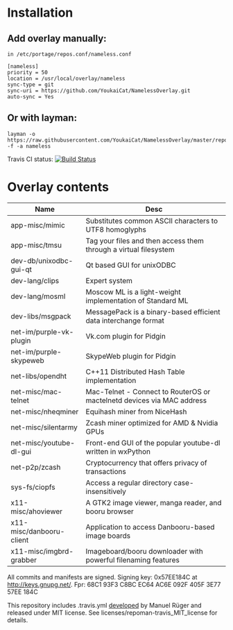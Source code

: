 # Installation

## Add overlay manually:
```
in /etc/portage/repos.conf/nameless.conf

[nameless]
priority = 50
location = /usr/local/overlay/nameless
sync-type = git
sync-uri = https://github.com/YoukaiCat/NamelessOverlay.git
auto-sync = Yes
```

## Or with layman:
```
layman -o https://raw.githubusercontent.com/YoukaiCat/NamelessOverlay/master/repositories.xml -f -a nameless
```

Travis CI status: [![Build Status](https://travis-ci.org/YoukaiCat/NamelessOverlay.svg)](https://travis-ci.org/YoukaiCat/NamelessOverlay)

# Overlay contents
| Name                               | Desc                                                                   |
|------------------------------------|------------------------------------------------------------------------|
| app-misc/mimic                     | Substitutes common ASCII characters to UTF8 homoglyphs                 |
| app-misc/tmsu                      | Tag your files and then access them through a virtual filesystem       |
| dev-db/unixodbc-gui-qt             | Qt based GUI for unixODBC                                              |
| dev-lang/clips                     | Expert system                                                          |
| dev-lang/mosml                     | Moscow ML is a light-weight implementation of Standard ML              |
| dev-libs/msgpack                   | MessagePack is a binary-based efficient data interchange format        |
| net-im/purple-vk-plugin            | Vk.com plugin for Pidgin                                               |
| net-im/purple-skypeweb             | SkypeWeb plugin for Pidgin                                             |
| net-libs/opendht                   | C++11 Distributed Hash Table implementation                            |
| net-misc/mac-telnet                | Mac-Telnet - Connect to RouterOS or mactelnetd devices via MAC address |
| net-misc/nheqminer                 | Equihash miner from NiceHash                                           |
| net-misc/silentarmy                | Zcash miner optimized for AMD & Nvidia GPUs                            |
| net-misc/youtube-dl-gui            | Front-end GUI of the popular youtube-dl written in wxPython            |
| net-p2p/zcash                      | Cryptocurrency that offers privacy of transactions                     |
| sys-fs/ciopfs                      | Access a regular directory case-insensitively                          |
| x11-misc/ahoviewer                 | A GTK2 image viewer, manga reader, and booru browser                   |
| x11-misc/danbooru-client           | Application to access Danbooru-based image boards                      |
| x11-misc/imgbrd-grabber            | Imageboard/booru downloader with powerful filenaming features          |

All commits and manifests are signed. Signing key: 0x57EE184C at http://keys.gnupg.net/. Fpr: 68C1 93F3 C8BC EC64 AC6E  092F 405F 3E77 57EE 184C

This repository includes .travis.yml [developed](https://github.com/mrueg/repoman-travis) by Manuel Rüger and released under MIT license. See licenses/repoman-travis_MIT_license for details.
